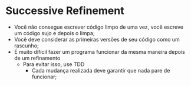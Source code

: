 # Successive Refinement

- Você não consegue escrever código limpo de uma vez, você escreve um código sujo e depois o limpa;
- Você deve considerar as primeiras versões de seu código como um rascunho;
- É muito difícil fazer um programa funcionar da mesma maneira depois de um refinamento
    - Para evitar isso, use TDD
        - Cada mudança realizada deve garantir que nada pare de funcionar;

